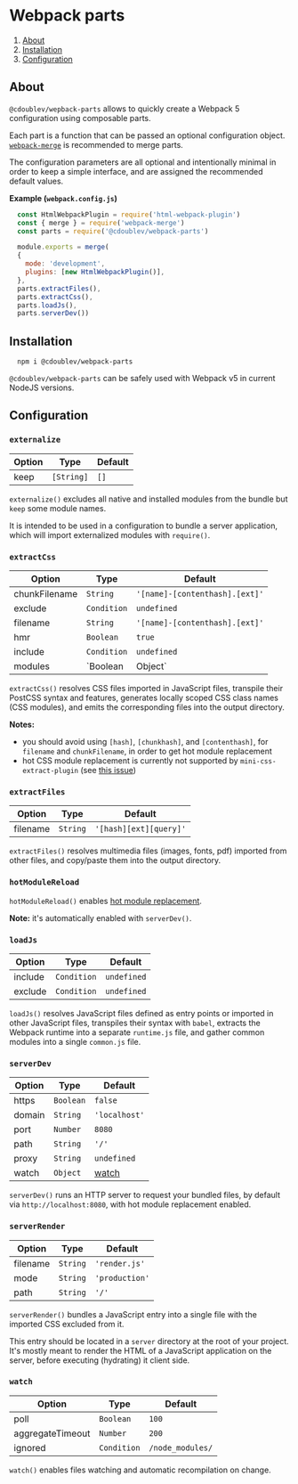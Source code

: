
# Webpack parts

1. [About](#about)
2. [Installation](#installation)
3. [Configuration](#configuration)

## About

`@cdoublev/wepback-parts` allows to quickly create a Webpack 5 configuration using composable parts.

Each part is a function that can be passed an optional configuration object. [`webpack-merge`](https://github.com/survivejs/webpack-merge) is recommended to merge parts.

The configuration parameters are all optional and intentionally minimal in order to keep a simple interface, and are assigned the recommended default values.

**Example (`webpack.config.js`)**

```js
  const HtmlWebpackPlugin = require('html-webpack-plugin')
  const { merge } = require('webpack-merge')
  const parts = require('@cdoublev/webpack-parts')

  module.exports = merge(
  {
    mode: 'development',
    plugins: [new HtmlWebpackPlugin()],
  },
  parts.extractFiles(),
  parts.extractCss(),
  parts.loadJs(),
  parts.serverDev())
```

## Installation

```shell
  npm i @cdoublev/webpack-parts
```

`@cdoublev/webpack-parts` can be safely used with Webpack v5 in current NodeJS versions.

## Configuration

### `externalize`

| Option | Type       | Default |
| ------ | ---------- | ------- |
| keep   | `[String]` | `[]`    |

`externalize()` excludes all native and installed modules from the bundle but `keep` some module names.

It is intended to be used in a configuration to bundle a server application, which will import externalized modules with `require()`.

### `extractCss`

| Option        | Type             | Default                                                |
| ------------- | ---------------- | ------------------------------------------------------ |
| chunkFilename | `String`         | `'[name]-[contenthash].[ext]'`                         |
| exclude       | `Condition`      | `undefined`                                            |
| filename      | `String`         | `'[name]-[contenthash].[ext]'`                         |
| hmr           | `Boolean`        | `true`                                                 |
| include       | `Condition`      | `undefined`                                            |
| modules       | `Boolean|Object` | `{ localIdentName: '[name]_[local]_[hash:base64:5]' }` |

`extractCss()` resolves CSS files imported in JavaScript files, transpile their PostCSS syntax and features, generates locally scoped CSS class names (CSS modules), and emits the corresponding files into the output directory.

**Notes:**

- you should avoid using `[hash]`, `[chunkhash]`, and `[contenthash]`, for `filename` and `chunkFilename`, in order to get hot module replacement
- hot CSS module replacement is currently not supported by `mini-css-extract-plugin` (see [this issue](https://github.com/webpack-contrib/mini-css-extract-plugin/issues/519))

### `extractFiles`

| Option   | Type     | Default                |
| -------- | -------- | ---------------------- |
| filename | `String` | `'[hash][ext][query]'` |

`extractFiles()` resolves multimedia files (images, fonts, pdf) imported from other files, and copy/paste them into the output directory.

### `hotModuleReload`

`hotModuleReload()` enables [hot module replacement](https://webpack.js.org/plugins/hot-module-replacement-plugin/).

**Note:** it's automatically enabled with `serverDev()`.

### `loadJs`

| Option  | Type        | Default     |
| ------- | ----------- | ----------- |
| include | `Condition` | `undefined` |
| exclude | `Condition` | `undefined` |

`loadJs()` resolves JavaScript files defined as entry points or imported in other JavaScript files, transpiles their syntax with `babel`, extracts the Webpack runtime into a separate `runtime.js` file, and gather common modules into a single `common.js` file.

### `serverDev`

| Option | Type      | Default         |
| ------ | --------- | --------------- |
| https  | `Boolean` | `false`         |
| domain | `String`  | `'localhost'`   |
| port   | `Number`  | `8080`          |
| path   | `String`  | `'/'`           |
| proxy  | `String`  | `undefined`     |
| watch  | `Object`  | [watch](#watch) |

`serverDev()` runs an HTTP server to request your bundled files, by default via `http://localhost:8080`, with hot module replacement enabled.

### `serverRender`

| Option   | Type     | Default        |
| -------- | -------- | -------------- |
| filename | `String` | `'render.js'`  |
| mode     | `String` | `'production'` |
| path     | `String` | `'/'`          |

`serverRender()` bundles a JavaScript entry into a single file with the imported CSS excluded from it.

This entry should be located in a `server` directory at the root of your project. It's mostly meant to render the HTML of a JavaScript application on the server, before executing (hydrating) it client side.

### `watch`

| Option           | Type        | Default          |
| ---------------- | ----------- | ---------------- |
| poll             | `Boolean`   | `100`            |
| aggregateTimeout | `Number`    | `200`            |
| ignored          | `Condition` | `/node_modules/` |

`watch()` enables files watching and automatic recompilation on change.
